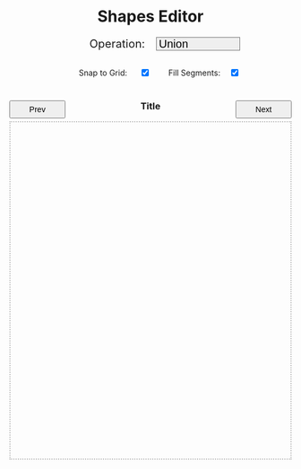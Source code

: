 <style>

.demo-title {
    text-align: center;
}

.test-title {
    text-align: center;
    margin-top: 0;
}

.sheet-container {
    max-width: 1000px;
    margin: auto;
 }

.operation-selection {
    display: flex;
    justify-content: center;
    align-items: center;
    margin-bottom: 10px;
    margin-top: 20px;
    font-size: 20px;
}

.operation-selection label {
    flex: none;
    width: 150px;
    white-space: nowrap;
    text-align: right;
    margin-right: 20px;
    font-size: 20px;
}

.operation-selection select {
	-webkit-appearance: none;
    padding-left: 4px;
    flex: none;
    width: 150px;
    font-size: 20px;
}

#editorCanvas {
    display: block;
    border: 2px dotted #80808080;
}

.editor-input-container {
    display: flex;
    justify-content: space-between;
}

.editor-input-tool {
    display: flex;
    flex-direction: row;
    flex-grow: 1;
    justify-content: center;
    margin: 30px;
}

.editor-input-group {
    display: flex;
    align-items: center;
    margin-bottom: 10px;
    width: 160px;
}

.input-wrapper {
    display: flex;
    align-items: center;
    flex: 1;
    margin-left: 32px;
}

.editor-input-group label {
    white-space: nowrap;
    text-align: left;
    margin-right: 10px;
    flex: 1;
}

.editor-input-group input {
    margin-left: auto;
}

.nav-button {
    width: 100px;
    height: 32px;
    font-size: 14px;
}

</style>
<div class="sheet-container">
	<script type="module" src="./js/demo/editor.js" defer></script>
	<!-- <script type="module" src="/js/demo/editor.js" defer></script> -->
	<h1 class="demo-title">Shapes Editor</h1>
    <div class="operation-selection">
        <label for="operationType">Operation: </label>
        <select id="operationType">
            <option value="Union">Union</option>
            <option value="Xor">Xor</option>
            <option value="Intersect">Intersect</option>
            <option value="Difference">Difference</option>
        </select>
    </div>
    <div class="editor-input-tool">
        <div class="editor-input-group">
            <div class="input-wrapper">
                <label for="snap">Snap to Grid: </label>
                <input type="checkbox" id="snap" name="snap" value="true" checked>
            </div>
        </div>
        <div class="editor-input-group">
            <div class="input-wrapper">
                <label for="fill">Fill Segments: </label>
                <input type="checkbox" id="fill" name="fill" value="true" checked>
            </div>
        </div>
    </div>
    <div class="editor-input-container">
        <button type="button" class="nav-button" id="test-prev">Prev</button>
        <h3 class="test-title" id="test-name">Title</h3>
        <button type="button" class="nav-button" id="test-next">Next</button>
    </div>
    <canvas id="editorCanvas" width="750" height="900"/>
</div>

